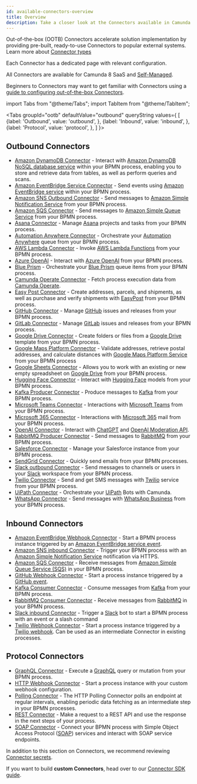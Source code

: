 ```yaml
---
id: available-connectors-overview
title: Overview
description: Take a closer look at the Connectors available in Camunda 8.
---
```


Out-of-the-box (OOTB) Connectors accelerate solution implementation by providing pre-built, ready-to-use Connectors to popular external systems. Learn more about [Connector types](/components/connectors/connector-types.md)

Each Connector has a dedicated page with relevant configuration.

All Connectors are available for Camunda 8 SaaS and [Self-Managed](/self-managed/connectors-deployment/install-and-start.md).

Beginners to Connectors may want to get familiar with Connectors using a [guide to configuring out-of-the-box Connectors](/guides/configuring-out-of-the-box-connector.md).

import Tabs from "@theme/Tabs";
import TabItem from "@theme/TabItem";

<Tabs groupId="ootb" defaultValue="outbound" queryString values={
[
{label: 'Outbound', value: 'outbound', },
{label: 'Inbound', value: 'inbound', },
{label: 'Protocol', value: 'protocol', },
]
}>

<TabItem value='outbound'>

## Outbound Connectors

- [Amazon DynamoDB Connector](/components/connectors/out-of-the-box-connectors/amazon-dynamodb.md) - Interact with [Amazon DynamoDB NoSQL database service](https://aws.amazon.com/dynamodb/) within your BPMN process, enabling you to store and retrieve data from tables, as well as perform queries and scans.
- [Amazon EventBridge Service Connector](/components/connectors/out-of-the-box-connectors/amazon-eventbridge.md) - Send events using [Amazon EventBridge service](https://aws.amazon.com/eventbridge/) within your BPMN process.
- [Amazon SNS Outbound Connector](/components/connectors/out-of-the-box-connectors/amazon-sns.md) - Send messages to [Amazon Simple Notification Service](https://aws.amazon.com/sns/) from your BPMN process.
- [Amazon SQS Connector](/components/connectors/out-of-the-box-connectors/amazon-sqs.md) - Send messages to [Amazon Simple Queue Service](https://aws.amazon.com/sqs/) from your BPMN process.
- [Asana Connector](/components/connectors/out-of-the-box-connectors/asana.md) - Manage [Asana](https://asana.com/) projects and tasks from your BPMN process.
- [Automation Anywhere Connector](/components/connectors/out-of-the-box-connectors/automation-anywhere.md) - Orchestrate your [Automation Anywhere](https://www.automationanywhere.com/) queue from your BPMN process.
- [AWS Lambda Connector](/components/connectors/out-of-the-box-connectors/aws-lambda.md) - Invoke [AWS Lambda Functions](https://aws.amazon.com/lambda/) from your BPMN process.
- [Azure OpenAI](/components/connectors/out-of-the-box-connectors/azure-open-ai.md) - Interact with [Azure OpenAI](https://azure.microsoft.com/en-us/products/ai-services/openai-service) from your BPMN process.
- [Blue Prism](/components/connectors/out-of-the-box-connectors/blueprism.md) - Orchestrate your [Blue Prism](https://www.blueprism.com/) queue items from your BPMN process.
- [Camunda Operate Connector](/components/connectors/out-of-the-box-connectors/operate.md) - Fetch process execution data from [Camunda Operate](https://camunda.com/platform/operate/).
- [Easy Post Connector](/components/connectors/out-of-the-box-connectors/aws-lambda.md) - Create addresses, parcels, and shipments, as well as purchase and verify shipments with [EasyPost](https://www.easypost.com/) from your BPMN process.
- [GitHub Connector](/components/connectors/out-of-the-box-connectors/github.md) - Manage [GitHub](https://github.com/) issues and releases from your BPMN process.
- [GitLab Connector](/components/connectors/out-of-the-box-connectors/gitlab.md) - Manage [GitLab](https://about.gitlab.com/) issues and releases from your BPMN process.
- [Google Drive Connector](/components/connectors/out-of-the-box-connectors/googledrive.md) - Create folders or files from a [Google Drive](https://www.google.com/drive/) template from your BPMN process.
- [Google Maps Platform Connector](/components/connectors/out-of-the-box-connectors/google-maps-platform.md) - Validate addresses, retrieve postal addresses, and calculate distances with [Google Maps Platform Service](https://mapsplatform.google.com/) from your BPMN process
- [Google Sheets Connector](/components/connectors/out-of-the-box-connectors/google-sheets.md) - Allows you to work with an existing or new empty spreadsheet on [Google Drive](https://drive.google.com/) from your BPMN process.
- [Hugging Face Connector](/components/connectors/out-of-the-box-connectors/hugging-face.md) - Interact with [Hugging Face](https://huggingface.co/) models from your BPMN process.
- [Kafka Producer Connector](/components/connectors/out-of-the-box-connectors/kafka.md) - Produce messages to [Kafka](https://kafka.apache.org/) from your BPMN process.
- [Microsoft Teams Connector](/components/connectors/out-of-the-box-connectors/microsoft-teams.md) - Interactions with [Microsoft Teams](https://www.microsoft.com/microsoft-teams/) from your BPMN process.
- [Microsoft 365 Connector](/components/connectors/out-of-the-box-connectors/microsoft-o365-mail.md) - Interactions with [Microsoft 365](https://outlook.office.com/mail/) mail from your BPMN process.
- [OpenAI Connector](/components/connectors/out-of-the-box-connectors/openai.md) - Interact with [ChatGPT](https://chat.openai.com/) and [OpenAI Moderation API](https://platform.openai.com/docs/guides/moderation/overview).
- [RabbitMQ Producer Connector](/components/connectors/out-of-the-box-connectors/rabbitmq-outbound.md) - Send messages to [RabbitMQ](https://www.rabbitmq.com/) from your BPMN process.
- [Salesforce Connector](/components/connectors/out-of-the-box-connectors/salesforce.md) - Manage your Salesforce instance from your BPMN process.
- [SendGrid Connector](/components/connectors/out-of-the-box-connectors/sendgrid.md) - Quickly send emails from your BPMN processes.
- [Slack outbound Connector](/components/connectors/out-of-the-box-connectors/slack.md) - Send messages to channels or users in your [Slack](https://slack.com) workspace from your BPMN process.
- [Twilio Connector](/components/connectors/out-of-the-box-connectors/twilio.md) - Send and get SMS messages with [Twilio](https://www.twilio.com) service from your BPMN process.
- [UiPath Connector](/components/connectors/out-of-the-box-connectors/uipath.md) - Orchestrate your [UiPath](https://cloud.uipath.com) Bots with Camunda.
- [WhatsApp Connector](/components/connectors/out-of-the-box-connectors/whatsapp.md) - Send messages with [WhatsApp Business](https://business.whatsapp.com/) from your BPMN process.

</TabItem>

<TabItem value='inbound'>

## Inbound Connectors

- [Amazon EventBridge Webhook Connector](/components/connectors/out-of-the-box-connectors/amazon-eventbridge.md) - Start a BPMN process instance triggered by an [Amazon EventBridge service event](https://aws.amazon.com/eventbridge/).
- [Amazon SNS inbound Connector](/components/connectors/out-of-the-box-connectors/amazon-sns.md) - Trigger your BPMN process with an [Amazon Simple Notification Service](https://aws.amazon.com/sns/) notification via HTTPS.
- [Amazon SQS Connector](/components/connectors/out-of-the-box-connectors/amazon-sqs.md) - Receive messages from [Amazon Simple Queue Service (SQS)](https://aws.amazon.com/sqs/) in your BPMN process.
- [GitHub Webhook Connector](/components/connectors/out-of-the-box-connectors/github.md) - Start a process instance triggered by a [GitHub event](https://docs.github.com/en/developers/webhooks-and-events/webhooks/about-webhooks).
- [Kafka Consumer Connector](/components/connectors/out-of-the-box-connectors/kafka.md) - Consume messages from [Kafka](https://kafka.apache.org/) from your BPMN process.
- [RabbitMQ Consumer Connector](/components/connectors/out-of-the-box-connectors/rabbitmq-outbound.md) - Receive messages from [RabbitMQ](https://www.rabbitmq.com/) in your BPMN process.
- [Slack inbound Connector](/components/connectors/out-of-the-box-connectors/slack.md) - Trigger a [Slack](https://slack.com) bot to start a BPMN process with an event or a slash command
- [Twilio Webhook Connector](/components/connectors/out-of-the-box-connectors/twilio.md) - Start a process instance triggered by a [Twilio webhook](https://www.twilio.com/docs/usage/webhooks). Can be used as an intermediate Connector in existing processes.

</TabItem>

<TabItem value='protocol'>

## Protocol Connectors

- [GraphQL Connector](/components/connectors/protocol/graphql.md) - Execute a [GraphQL](https://graphql.org/) query or mutation from your BPMN process.
- [HTTP Webhook Connector](/components/connectors/protocol/http-webhook.md) - Start a process instance with your custom webhook configuration.
- [Polling Connector](/components/connectors/protocol/polling.md) - The HTTP Polling Connector polls an endpoint at regular intervals, enabling periodic data fetching as an intermediate step in your BPMN processes.
- [REST Connector](/components/connectors/protocol/rest.md) - Make a request to a REST API and use the response in the next steps of your process.
- [SOAP Connector](/components/connectors/protocol/soap.md) - Connect your BPMN process with Simple Object Access Protocol ([SOAP](https://en.wikipedia.org/wiki/SOAP)) services and interact with SOAP service endpoints.

</TabItem>

</Tabs>

In addition to this section on Connectors, we recommend reviewing [Connector secrets](/components/console/manage-clusters/manage-secrets.md).

If you want to build **custom Connectors**, head over to our [Connector SDK guide](/components/connectors/custom-built-connectors/connector-sdk.md).
